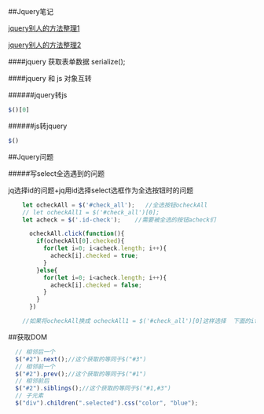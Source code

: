 ##Jquery笔记

[jquery别人的方法整理1](https://www.cnblogs.com/akou/p/4461557.html)

[jquery别人的方法整理2](https://www.cnblogs.com/akou/p/4477706.html)

####jquery 获取表单数据
    serialize();

####jquery 和 js 对象互转

######jquery转js

```javascript
$()[0]
```
######js转jquery
```javascript
$()
```



##Jquery问题

#####写select全选遇到的问题

jq选择id的问题+jq用id选择select选框作为全选按钮时的问题

```javascript
    let ocheckAll = $('#check_all');   //全选按钮ocheckAll
    // let ocheckAll1 = $('#check_all')[0];
    let acheck = $('.id-check');    //需要被全选的按钮acheck们

      ocheckAll.click(function(){
        if(ocheckAll[0].checked){
          for(let i=0; i<acheck.length; i++){
            acheck[i].checked = true;
          }
        }else{
          for(let i=0; i<acheck.length; i++){
            acheck[i].checked = false;
          }
        }
      })

    //如果将ocheckAll换成 ocheckAll1 = $('#check_all')[0]这样选择  下面的if(ocheckAll.checked) 会直接执行，点击判断无效

```

##获取DOM

```javascript
  // 相邻后一个
  $("#2").next();//这个获取的等同于$("#3")
  // 相邻前一个
  $("#2").prev();//这个获取的等同于$("#1")
  // 相邻前后
  $("#2").siblings();//这个获取的等同于$("#1,#3")
  // 子元素
  $("div").children(".selected").css("color", "blue");
```

